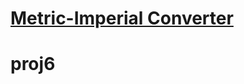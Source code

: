 # [Metric-Imperial Converter](https://www.freecodecamp.org/learn/quality-assurance/quality-assurance-projects/metric-imperial-converter)
# proj6
